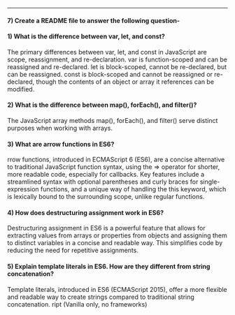 

---
#### 7) Create a README file to answer the following question-


#### 1) What is the difference between var, let, and const?
The primary differences between var, let, and const in JavaScript are scope, reassignment, and re-declaration. var is function-scoped and can be reassigned and re-declared. let is block-scoped, cannot be re-declared, but can be reassigned. const is block-scoped and cannot be reassigned or re-declared, though the contents of an object or array it references can be modified. 

#### 2) What is the difference between map(), forEach(), and filter()? 
The JavaScript array methods map(), forEach(), and filter() serve distinct purposes when working with arrays.
#### 3) What are arrow functions in ES6?
rrow functions, introduced in ECMAScript 6 (ES6), are a concise alternative to traditional JavaScript function syntax, using the => operator for shorter, more readable code, especially for callbacks. Key features include a streamlined syntax with optional parentheses and curly braces for single-expression functions, and a unique way of handling the this keyword, which is lexically bound to the surrounding scope, unlike regular functions.  
#### 4) How does destructuring assignment work in ES6?
Destructuring assignment in ES6 is a powerful feature that allows for extracting values from arrays or properties from objects and assigning them to distinct variables in a concise and readable way. This simplifies code by reducing the need for repetitive assignments. 
#### 5) Explain template literals in ES6. How are they different from string concatenation?
Template literals, introduced in ES6 (ECMAScript 2015), offer a more flexible and readable way to create strings compared to traditional string concatenation.
ript (Vanilla only, no frameworks)

